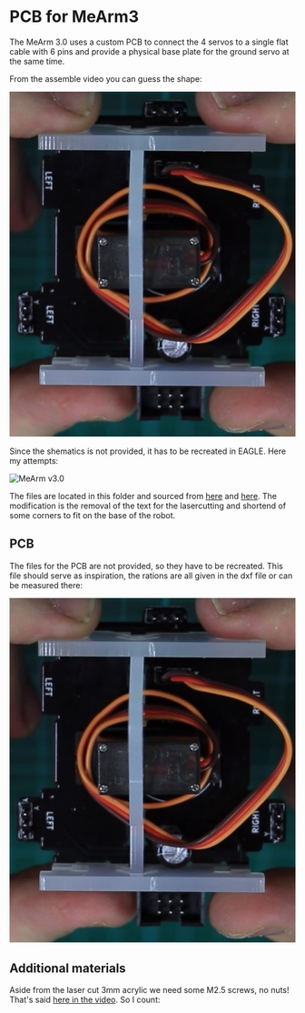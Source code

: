 # PCB for MeArm3

The MeArm 3.0 uses a custom PCB to connect the 4 servos to a single flat cable with 6 pins and provide a physical base plate for the ground servo at the same time.

From the assemble video you can guess the shape:

![PCB closeup](../pcb/pcb_inspiration2.jpg)

Since the shematics is not provided, it has to be recreated in EAGLE. Here my attempts: 

![MeArm v3.0](../pic/mearm3.jpg)

The files are located in this folder and sourced from [here](https://www.thingiverse.com/thing:3420797/files) and [here](https://github.com/mimeindustries/MeArm). The modification is the removal of the text for the lasercutting and shortend of some corners to fit on the base of the robot.

## PCB

The files for the PCB are not provided, so they have to be recreated. This file should serve as inspiration, the rations are all given in the dxf file or can be measured there:

![PCB closeup](../pcb/pcb_inspiration2.jpg)

## Additional materials

Aside from the laser cut 3mm acrylic we need some M2.5 screws, no nuts! That's said [here in the video](https://youtu.be/sPdbs9b5udQ?t=455). So I count:
